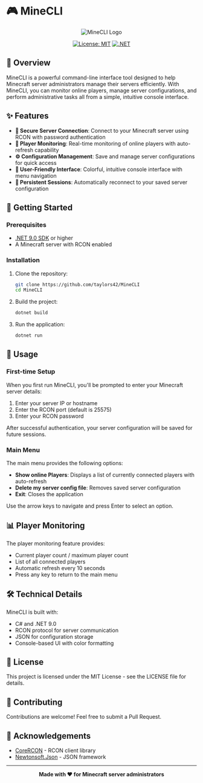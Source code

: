 # 🎮 MineCLI

<div align="center">

![MineCLI Logo](https://img.shields.io/badge/MineCLI-A%20Minecraft%20Server%20Management%20Tool-brightgreen?style=for-the-badge&logo=minecraft)

[![License: MIT](https://img.shields.io/badge/License-MIT-yellow.svg)](https://opensource.org/licenses/MIT)
[![.NET](https://img.shields.io/badge/.NET-9.0-512BD4?logo=dotnet)](https://dotnet.microsoft.com/)

</div>

## 📖 Overview

MineCLI is a powerful command-line interface tool designed to help Minecraft server administrators manage their servers efficiently. With MineCLI, you can monitor online players, manage server configurations, and perform administrative tasks all from a simple, intuitive console interface.

## ✨ Features

- **🔐 Secure Server Connection**: Connect to your Minecraft server using RCON with password authentication
- **👥 Player Monitoring**: Real-time monitoring of online players with auto-refresh capability
- **⚙️ Configuration Management**: Save and manage server configurations for quick access
- **🎨 User-Friendly Interface**: Colorful, intuitive console interface with menu navigation
- **🔄 Persistent Sessions**: Automatically reconnect to your saved server configuration

## 🚀 Getting Started

### Prerequisites

- [.NET 9.0 SDK](https://dotnet.microsoft.com/download/dotnet/6.0) or higher
- A Minecraft server with RCON enabled

### Installation

1. Clone the repository:
   ```bash
   git clone https://github.com/taylors42/MineCLI
   cd MineCLI
   ```

2. Build the project:
   ```bash
   dotnet build
   ```

3. Run the application:
   ```bash
   dotnet run
   ```

## 🔧 Usage

### First-time Setup

When you first run MineCLI, you'll be prompted to enter your Minecraft server details:

1. Enter your server IP or hostname
2. Enter the RCON port (default is 25575)
3. Enter your RCON password

After successful authentication, your server configuration will be saved for future sessions.

### Main Menu

The main menu provides the following options:

- **Show online Players**: Displays a list of currently connected players with auto-refresh
- **Delete my server config file**: Removes saved server configuration
- **Exit**: Closes the application

Use the arrow keys to navigate and press Enter to select an option.

## 📊 Player Monitoring

The player monitoring feature provides:

- Current player count / maximum player count
- List of all connected players
- Automatic refresh every 10 seconds
- Press any key to return to the main menu

## 🛠️ Technical Details

MineCLI is built with:

- C# and .NET 9.0
- RCON protocol for server communication
- JSON for configuration storage
- Console-based UI with color formatting

## 📝 License

This project is licensed under the MIT License - see the LICENSE file for details.

## 🤝 Contributing

Contributions are welcome! Feel free to submit a Pull Request.

## 🙏 Acknowledgements

- [CoreRCON](https://github.com/Challengermode/CoreRcon) - RCON client library
- [Newtonsoft.Json](https://www.newtonsoft.com/json) - JSON framework

---

<div align="center">

**Made with ❤️ for Minecraft server administrators**

</div>
